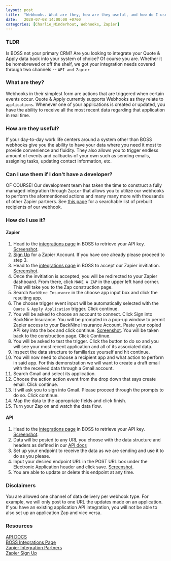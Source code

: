 ```yaml
---
layout: post
title:  "Webhooks. What are they, how are they useful, and how do I use them?"
date:   2020-07-08 14:00:00 +0700
categories: [Charlie_Minderhout, Webhooks, Zapier]
---
```

### TLDR
Is BOSS not your primary CRM? Are you looking to integrate your Quote & Apply data back into your system of choice? Of course you are. Whether it be homebrewed or off the shelf, we got your integration needs covered through two channels -- `API and Zapier`

### What are they?
Webhooks in their simplest form are actions that are triggered when certain events occur. Quote & Apply currently supports Webhooks as they relate to `applications`. Whenever one of your applications is created or updated, you have the ability to receive all the most recent data regarding that application in real time.

### How are they useful?
If your day-to-day work life centers around a system other than BOSS webhooks give you the ability to have your data where you need it most to provide convenience and fluidity. They also allows you to trigger endless amount of events and callbacks of your own such as sending emails, assigning tasks, updating contact information, etc.

### Can I use them if I don't have a developer?
OF COURSE! Our development team has taken the time to construct a fully managed integration through `Zapier` that allows you to utilize our webhooks to perform the aformentioned actions and many many more with thousands of other Zapier partners. See [this page]("https://zapier.com/apps?utm_source=google&utm_medium=cpc&utm_campaign=gaw-usa-nua-search-general-brand_exact&utm_adgroup=brand-integrations&utm_term=zapier%20partners&utm_content=_pcrid_415927812915_pkw_zapier%20partners_pmt_e_pdv_c_slid__pgrid_88777545530_ptaid_kwd-872281977741_&gclid=EAIaIQobChMIiuy-naO-6gIV0RZ9Ch21LwjqEAAYASAAEgJOI_D_BwE") for a searchable list of prebuilt recipients of our webhook. 

### How do I use it?

#### Zapier

1. Head to the [integrations page](https://app.back9ins.com/#/integrations) in BOSS to retrieve your API key. [Screenshot](https://d1usw6tyldpxhi.cloudfront.net/2020-07-08-webhooks-1.png "Screenshot 1").
2. [Sign Up](https://zapier.com/sign-up/) for a Zapier Account. If you have one already please proceed to step 3.
3. Head to the [integrations page](https://app.back9ins.com/#/integrations) in BOSS to accept our Zapier invitiation. [Screenshot](https://d1usw6tyldpxhi.cloudfront.net/2020-07-08-webhooks-2.png "Screenshot 2").
4. Once the invitiation is accepted, you will be redirected to your Zapier dashboard. From there, click `MAKE A ZAP` in the upper left hand corner. This will take you to the Zap construction page.
5. Search `BackNine Insurance` in the choose app input box and click the resulting app.
6. The choose trigger event input will be automatically selected with the `Quote & Apply Application` trigger. Click continue.
7. You will be asked to choose an account to connect. Click Sign into BackNine Insurance. You will be prompted in a pop-up window to permit Zapier access to your BackNine Insurance Account. Paste your copied API key into the box and click continue. [Screenshot](https://d1usw6tyldpxhi.cloudfront.net/2020-07-08-webhooks-3.png "Screenshot 3"). You will be taken back to the construction page. Click Continue.
8. You will be asked to test the trigger. Click the button to do so and you will see your most recent application and all of its associated data.
9. Inspect the data structure to familiarize yourself and hit continue.
10. You will now need to choose a recipient app and what action to perform in said app. For this demonstration we will want to create a draft email with the received data through a Gmail account.
11. Search Gmail and select its application.
12. Choose the action action event from the drop down that says create email. Click continue.
13. It will ask you to sign into Gmail. Please proceed through the prompts to do so. Click continue. 
14. Map the data to the appropriate fields and click finish. 
15. Turn your Zap on and watch the data flow.

#### API
1. Head to the [integrations page](https://app.back9ins.com/#/integrations) in BOSS to retrieve your API key. [Screenshot](https://d1usw6tyldpxhi.cloudfront.net/2020-07-08-webhooks-1.png "Screenshot 1").
2. Data will be posted to any URL you choose with the data structure and headers as defined in our [API docs](https://docs.back9ins.com/#webhooks)
3. Set up your endpoint to receive the data as we are sending and use it to do as you please.
4. Input your desired endpoint URL in the POST URL box under the Electronic Application header and click save. [Screenshot](https://d1usw6tyldpxhi.cloudfront.net/2020-07-08-webhooks-4.png "Screenshot 4").
5. You are able to update or delete this endpoint at any time.

### Disclaimers
You are allowed one channel of data delivery per webhook type. For example, we will only post to one URL the updates made on an application. If you have an existing application API integration, you will not be able to also set up an application Zap and vice versa.

### Resources
[API DOCS](https://docs.back9ins.com/#webhooks)<br/>[BOSS Integrations Page](https://app.back9ins.com/#/integrations)<br/>[Zapier Integration Partners](https://zapier.com/apps?utm_source=google&utm_medium=cpc&utm_campaign=gaw-usa-nua-search-general-brand_exact&utm_adgroup=brand-integrations&utm_term=zapier%20partners&utm_content=_pcrid_415927812915_pkw_zapier%20partners_pmt_e_pdv_c_slid__pgrid_88777545530_ptaid_kwd-872281977741_&gclid=EAIaIQobChMIiuy-naO-6gIV0RZ9Ch21LwjqEAAYASAAEgJOI_D_BwE)<br/>[Zapier Sign Up](https://zapier.com/sign-up/)

